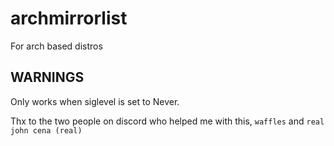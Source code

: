 # archmirrorlist
For arch based distros

## WARNINGS
Only works when siglevel is set to Never.


Thx to the two people on discord who helped me with this, `waffles` and `real john cena (real)`
